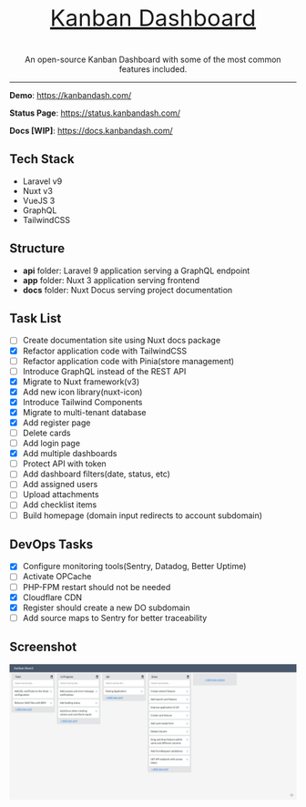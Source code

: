 <p align="center" style="font-size: 40px">
  <a href="https://kanbandash.com" target="_blank">
    Kanban Dashboard
  </a>
</p>
<p align="center">
  An open-source Kanban Dashboard with some of the most common features included.
</p>

------

**Demo**: https://kanbandash.com/

**Status Page**: https://status.kanbandash.com/

**Docs [WIP]**: https://docs.kanbandash.com/

## Tech Stack
- Laravel v9
- Nuxt v3
- VueJS 3
- GraphQL
- TailwindCSS

## Structure
- **api** folder: Laravel 9 application serving a GraphQL endpoint
- **app** folder: Nuxt 3 application serving frontend
- **docs** folder: Nuxt Docus serving project documentation

## Task List
- [ ] Create documentation site using Nuxt docs package
- [x] Refactor application code with TailwindCSS
- [ ] Refactor application code with Pinia(store management)
- [ ] Introduce GraphQL instead of the REST API
- [x] Migrate to Nuxt framework(v3)
- [x] Add new icon library(nuxt-icon)
- [x] Introduce Tailwind Components
- [x] Migrate to multi-tenant database
- [x] Add register page
- [ ] Delete cards
- [ ] Add login page
- [x] Add multiple dashboards
- [ ] Protect API with token
- [ ] Add dashboard filters(date, status, etc)
- [ ] Add assigned users
- [ ] Upload attachments
- [ ] Add checklist items
- [ ] Build homepage (domain input redirects to account subdomain)

## DevOps Tasks
- [x] Configure monitoring tools(Sentry, Datadog, Better Uptime)
- [ ] Activate OPCache
- [ ] PHP-FPM restart should not be needed
- [x] Cloudflare CDN
- [x] Register should create a new DO subdomain
- [ ] Add source maps to Sentry for better traceability

## Screenshot
![Screenshot](./docs/public/screenshot.png)
